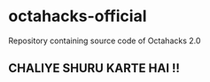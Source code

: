 # octahacks-official
Repository containing source code of Octahacks 2.0
## CHALIYE SHURU KARTE HAI !!
